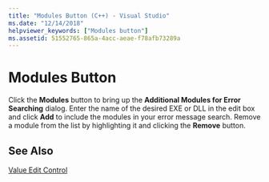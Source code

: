 ```yaml
---
title: "Modules Button (C++) - Visual Studio"
ms.date: "12/14/2018"
helpviewer_keywords: ["Modules button"]
ms.assetid: 51552765-865a-4acc-aeae-f78afb73289a
---
```

# Modules Button

Click the **Modules** button to bring up the **Additional Modules for Error Searching** dialog. Enter the name of the desired EXE or DLL in the edit box and click **Add** to include the modules in your error message search. Remove a module from the list by highlighting it and clicking the **Remove** button.

## See Also

[Value Edit Control](value-edit-control.md)
